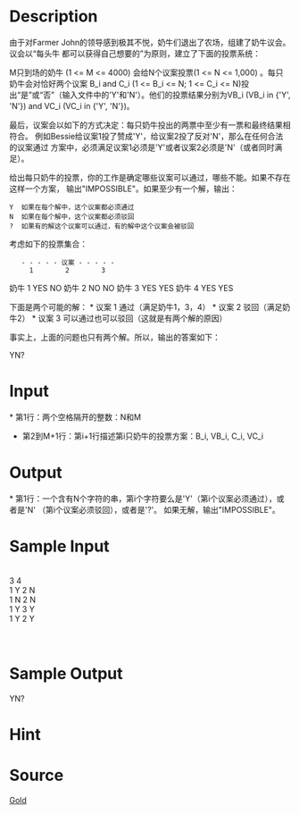 
# Description

<div class="content">由于对Farmer John的领导感到极其不悦，奶牛们退出了农场，组建了奶牛议会。议会以“每头牛
都可以获得自己想要的”为原则，建立了下面的投票系统：

   M只到场的奶牛 (1 &lt;= M &lt;= 4000) 会给N个议案投票(1 &lt;= N &lt;= 1,000) 。每只
   奶牛会对恰好两个议案 B_i and C_i (1 &lt;= B_i &lt;= N; 1 &lt;= C_i &lt;= N)投
   出“是”或“否”（输入文件中的&#39;Y&#39;和&#39;N&#39;）。他们的投票结果分别为VB_i 
   (VB_i in {&#39;Y&#39;, &#39;N&#39;}) and VC_i (VC_i in {&#39;Y&#39;, &#39;N&#39;})。

   最后，议案会以如下的方式决定：每只奶牛投出的两票中至少有一票和最终结果相符合。
   例如Bessie给议案1投了赞成&#39;Y&#39;，给议案2投了反对&#39;N&#39;，那么在任何合法的议案通过
   方案中，必须满足议案1必须是&#39;Y&#39;或者议案2必须是&#39;N&#39;（或者同时满足）。

给出每只奶牛的投票，你的工作是确定哪些议案可以通过，哪些不能。如果不存在这样一个方案，
输出&#34;IMPOSSIBLE&#34;。如果至少有一个解，输出：

    Y  如果在每个解中，这个议案都必须通过
    N  如果在每个解中，这个议案都必须驳回
    ?  如果有的解这个议案可以通过，有的解中这个议案会被驳回

考虑如下的投票集合：

       - - - - - 议案 - - - - -
         1        2        3
奶牛 1   YES      NO
奶牛 2   NO       NO
奶牛 3   YES               YES
奶牛 4   YES      YES

下面是两个可能的解：
    * 议案 1 通过（满足奶牛1，3，4）
    * 议案 2 驳回（满足奶牛2）
    * 议案 3 可以通过也可以驳回（这就是有两个解的原因）

事实上，上面的问题也只有两个解。所以，输出的答案如下：

YN?

</div>

# Input

<div class="content">* 第1行：两个空格隔开的整数：N和M

* 第2到M+1行：第i+1行描述第i只奶牛的投票方案：B_i, VB_i, C_i, VC_i

</div>

# Output

<div class="content">
* 第1行：一个含有N个字符的串，第i个字符要么是&#39;Y&#39;（第i个议案必须通过），或者是&#39;N&#39;
（第i个议案必须驳回），或者是&#39;?&#39;。
如果无解，输出&#34;IMPOSSIBLE&#34;。
</div>

# Sample Input

<div class="content"><span class="sampledata"><br/>
3 4<br/>
1 Y 2 N<br/>
1 N 2 N<br/>
1 Y 3 Y<br/>
1 Y 2 Y<br/>
<br/>
<br/>
</span></div>

# Sample Output

<div class="content"><span class="sampledata">YN?<br/>
</span></div>

# Hint

<div class="content"><p></p></div>

# Source

<div class="content"><p><a href="problemset.php?search=Gold">Gold</a></p></div>

